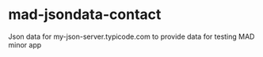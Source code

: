 # mad-jsondata-contact
Json data for my-json-server.typicode.com to provide data for testing MAD minor app
